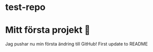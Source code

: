 # test-repo
# Mitt första projekt 🚀
Jag pushar nu min första ändring till GitHub!
First update to README
